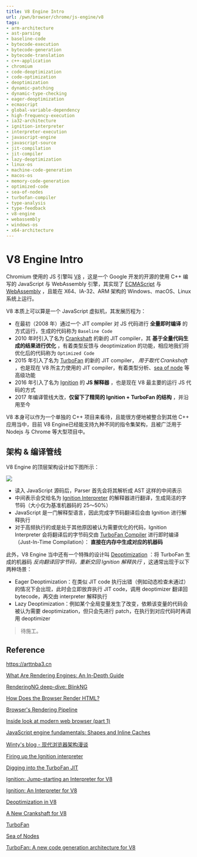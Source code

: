 ```yaml
---
title: V8 Engine Intro
url: /pwn/browser/chrome/js-engine/v8
tags:
- arm-architecture
- ast-parsing
- baseline-code
- bytecode-execution
- bytecode-generation
- bytecode-translation
- c++-application
- chromium
- code-deoptimization
- code-optimization
- deoptimization
- dynamic-patching
- dynamic-type-checking
- eager-deoptimization
- ecmascript
- global-variable-dependency
- high-frequency-execution
- ia32-architecture
- ignition-interpreter
- interpreter-execution
- javascript-engine
- javascript-source
- jit-compilation
- jit-compiler
- lazy-deoptimization
- linux-os
- machine-code-generation
- macos-os
- memory-code-generation
- optimized-code
- sea-of-nodes
- turbofan-compiler
- type-analysis
- type-feedback
- v8-engine
- webassembly
- windows-os
- x64-architecture
---
```

# V8 Engine Intro

Chromium 使用的 JS 引擎叫 [V8](https://v8.dev/) ，这是一个 Google 开发的开源的使用 C++ 编写的 JavaScript 与 WebAssembly 引擎，其实现了 [ECMAScript](https://tc39.es/ecma262/) 与 [WebAssembly](https://webassembly.github.io/spec/core/) ，且能在 X64、IA-32、ARM 架构的 Windows、macOS、Linux 系统上运行。

V8 本质上可以算是一个 JavaScript 虚拟机，其发展历程为：

- 在最初（2008 年）通过一个 JIT compiler 对 JS 代码进行 **全量即时编译** 的方式运行，生成的代码称为 `Baseline Code` 
- 2010 年时引入了名为 [Crankshaft](https://blog.chromium.org/2010/12/new-crankshaft-for-v8.html) 的新的 JIT compiler，其 **基于全量代码生成的结果进行优化** ，有着类型反馈与 deoptimization 的功能，相应地我们将优化后的代码称为 `Optimized Code`
- 2015 年引入了名为 [TurboFan](https://v8.dev/docs/turbofan) 的新的 JIT compiler， _用于取代 Crankshaft_ ，也是现在 V8 所主力使用的 JIT compiler，有着类型分析、[sea of node](https://darksi.de/d.sea-of-nodes/) 等高级功能
- 2016 年引入了名为 [Ignition](https://v8.dev/blog/ignition-interpreter) 的 **JS 解释器** ，也是现在 V8 最主要的运行 JS 代码的方式
- 2017 年编译管线大改，**仅留下了精简的 Ignition + TurboFan 的结构** ，并沿用至今

V8 本身可以作为一个单独的 C++ 项目来看待，且能很方便地被整合到其他 C++ 应用当中，目前 V8 Engine已经能支持九种不同的指令集架构，且被广泛用于 Nodejs 与 Chrome 等大型项目中。

## 架构 & 编译管线

V8 Engine 的顶层架构设计如下图所示：

![](https://s2.loli.net/2025/03/09/Jx1al6Qbemqhuig.png)

- 读入 JavaScript 源码后，Parser 首先会将其解析成 AST 这样的中间表示
- 中间表示会交给名为 [Ignition Interpreter](https://v8.dev/blog/ignition-interpreter) 的解释器进行翻译，生成简洁的字节码（大小仅为基准机器码的 25～50%）
- JavaScript 是一门解释型语言，因此完成字节码翻译后会由 Ignition 进行解释执行
- 对于高频执行的或是处于其他原因被认为需要优化的代码，Ignition Interpreter 会将翻译后的字节码交由 [TurboFan Compiler](https://v8.dev/docs/turbofan) 进行即时编译（Just-In-Time Compilation）： **直接在内存中生成对应的机器码** 

此外，V8 Engine 当中还有一个特殊的设计叫 [Deoptimization](https://docs.google.com/presentation/d/1Z6oCocRASCfTqGq1GCo1jbULDGS-w-nzxkbVF7Up0u0/htmlpresent) ：将 TurboFan 生成的机器码 _反向翻译回字节码，重新交回 Ignition 解释执行_ ，这通常出现于以下两种场景：

- Eager Deoptimization：在类似  JIT code 执行出错（例如动态检查未通过）的情况下会出现，此时会立即放弃执行 JIT code，调用 deoptimizer 翻译回 bytecode，再交由 interpreter 解释执行
- Lazy Deoptimization：例如某个全局变量发生了改变，依赖该变量的代码会被认为需要 deoptimization，但只会先进行 patch，在执行到对应代码时再调用 deoptimizer

> 待施工。

## Reference

https://arttnba3.cn

[What Are Rendering Engines: An In-Depth Guide](https://www.lambdatest.com/learning-hub/rendering-engines)

[RenderingNG deep-dive: BlinkNG](https://developer.chrome.com/docs/chromium/blinkng)

[How Does the Browser Render HTML?](https://component-odyssey.com/tips/02-how-does-the-browser-render-html)

[Browser's Rendering Pipeline](https://www.figma.com/community/file/1327562660128482813/browsers-rendering-pipeline)

[Inside look at modern web browser (part 1) ](https://developer.chrome.com/blog/inside-browser-part1)

[JavaScript engine fundamentals: Shapes and Inline Caches](https://mathiasbynens.be/notes/shapes-ics)

[Winty's blog - 现代浏览器架构漫谈](https://github.com/LuckyWinty/blog/blob/master/markdown/Q%26A/%E7%8E%B0%E4%BB%A3%E6%B5%8F%E8%A7%88%E5%99%A8%E6%9E%B6%E6%9E%84%E6%BC%AB%E8%B0%88.md)

[Firing up the Ignition interpreter](https://v8.dev/blog/ignition-interpreter)

[Digging into the TurboFan JIT](https://v8.dev/blog/turbofan-jit)

[Ignition: Jump-starting an Interpreter for V8](https://docs.google.com/presentation/d/1HgDDXBYqCJNasBKBDf9szap1j4q4wnSHhOYpaNy5mHU/edit#slide=id.g1357e6d1a4_0_58)

[Ignition: An Interpreter for V8](https://docs.google.com/presentation/d/1OqjVqRhtwlKeKfvMdX6HaCIu9wpZsrzqpIVIwQSuiXQ/edit#slide=id.g1357e6d1a4_0_58)

[Deoptimization in V8](https://docs.google.com/presentation/d/1Z6oCocRASCfTqGq1GCo1jbULDGS-w-nzxkbVF7Up0u0/htmlpresent) 

[A New Crankshaft for V8](https://blog.chromium.org/2010/12/new-crankshaft-for-v8.html)

[TurboFan](https://v8.dev/docs/turbofan)

[Sea of Nodes](https://darksi.de/d.sea-of-nodes/)

[TurboFan: A new code generation architecture for V8](https://docs.google.com/presentation/d/1_eLlVzcj94_G4r9j9d_Lj5HRKFnq6jgpuPJtnmIBs88/edit#slide=id.g2134da681e_0_125)